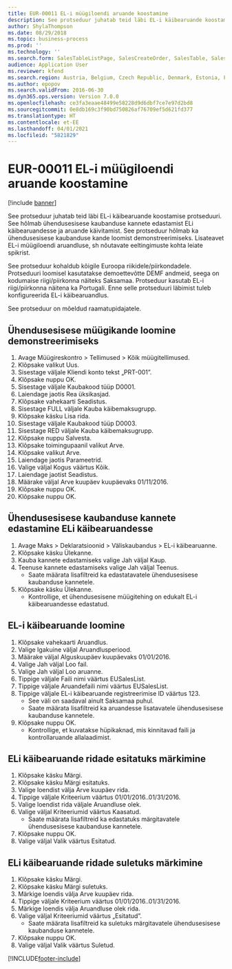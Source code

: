 ```yaml
---
title: EUR-00011 EL-i müügiloendi aruande koostamine
description: See protseduur juhatab teid läbi EL-i käibearuande koostamise protseduuri.
author: ShylaThompson
ms.date: 08/29/2018
ms.topic: business-process
ms.prod: ''
ms.technology: ''
ms.search.form: SalesTableListPage, SalesCreateOrder, SalesTable, SalesEditLines,  EUSalesList, EUSalesListSelection, SysQueryForm, SysLookup
audience: Application User
ms.reviewer: kfend
ms.search.region: Austria, Belgium, Czech Republic, Denmark, Estonia, Finland, France, Germany, Hungary, Ireland, Italy, Latvia, Lithuania, Netherlands, Poland, Spain, Sweden, United Kingdom
ms.author: epopov
ms.search.validFrom: 2016-06-30
ms.dyn365.ops.version: Version 7.0.0
ms.openlocfilehash: ce3fa3eaae48499e58228d9d6dbf7ce7e97d2bd8
ms.sourcegitcommit: 0e8db169c3f90bd750826af76709ef5d621fd377
ms.translationtype: HT
ms.contentlocale: et-EE
ms.lasthandoff: 04/01/2021
ms.locfileid: "5821829"
---
```

# <a name="eur-00011-generate-the-eu-sales-list-report"></a>EUR-00011 EL-i müügiloendi aruande koostamine

[!include [banner](../../includes/banner.md)]

See protseduur juhatab teid läbi EL-i käibearuande koostamise protseduuri. See hõlmab ühendusesisese kaubanduse kannete edastamist ELi käibearuandesse ja aruande käivitamist. See protseduur hõlmab ka ühendusesisese kaubanduse kande loomist demonstreerimiseks. Lisateavet EL-i müügiloendi aruandluse, sh nõutavate eeltingimuste kohta leiate spikrist.

See protseduur kohaldub kõigile Euroopa riikidele/piirkondadele. Protseduuri loomisel kasutatakse demoettevõtte DEMF andmeid, seega on kodumaise riigi/piirkonna näiteks Saksamaa. Protseduur kasutab EL-i riigi/piirkonna näitena ka Portugali. Enne selle protseduuri läbimist tuleb konfigureerida EL-i käibearuandlus.

See protseduur on mõeldud raamatupidajatele.


## <a name="create-an-intra-community-sales-transaction-for-demo-purposes"></a>Ühendusesisese müügikande loomine demonstreerimiseks
1. Avage Müügireskontro > Tellimused > Kõik müügitellimused.
2. Klõpsake valikut Uus.
3. Sisestage väljale Kliendi konto tekst „PRT-001”.
4. Klõpsake nuppu OK.
5. Sisestage väljale Kaubakood tüüp D0001.
6. Laiendage jaotis Rea üksikasjad.
7. Klõpsake vahekaarti Seadistus.
8. Sisestage FULL väljale Kauba käibemaksugrupp.
9. Klõpsake käsku Lisa rida.
10. Sisestage väljale Kaubakood tüüp D0003.
11. Sisestage RED väljale Kauba käibemaksugrupp.
12. Klõpsake nuppu Salvesta.
13. Klõpsake toimingupaanil valikut Arve.
14. Klõpsake valikut Arve.
15. Laiendage jaotis Parameetrid.
16. Valige väljal Kogus väärtus Kõik.
17. Laiendage jaotist Seadistus.
18. Määrake väljal Arve kuupäev kuupäevaks 01/11/2016.
19. Klõpsake nuppu OK.
20. Klõpsake nuppu OK.

## <a name="transfer-intra-community-trade-transactions-to-the-eu-sales-list"></a>Ühendusesisese kaubanduse kannete edastamine ELi käibearuandesse
1. Avage Maks > Deklaratsioonid > Väliskaubandus > EL-i käibearuanne.
2. Klõpsake käsku Ülekanne.
3. Kauba kannete edastamiseks valige Jah väljal Kaup.
4. Teenuse kannete edastamiseks valige Jah väljal Teenus.
    * Saate määrata lisafiltreid ka edastatavatele ühendusesisese kaubanduse kannetele.  
5. Klõpsake käsku Ülekanne.
    * Kontrollige, et ühendusesisene müügitehing on edukalt EL-i käibearuandesse edastatud.  

## <a name="generate-the-eu-sales-list-report"></a>EL-i käibearuande loomine
1. Klõpsake vahekaarti Aruandlus.
2. Valige Igakuine väljal Aruandlusperiood.
3. Määrake väljal Alguskuupäev kuupäevaks 01/01/2016.
4. Valige Jah väljal Loo fail.
5. Valige Jah väljal Loo aruanne.
6. Tippige väljale Faili nimi väärtus EUSalesList.
7. Tippige väljale Aruandefaili nimi väärtus EUSalesList.
8. Tippige väljale EL-i käibearuande registreerimise ID väärtus 123.
    * See väli on saadaval ainult Saksamaa puhul.  
    * Saate määrata lisafiltreid ka aruandesse lisatavatele ühendusesisese kaubanduse kannetele.  
9. Klõpsake nuppu OK.
    * Kontrollige, et kuvatakse hüpikaknad, mis kinnitavad faili ja kontrollaruande allalaadimist.  

## <a name="mark-eu-sales-list-lines-as-reported"></a>ELi käibearuande ridade esitatuks märkimine
1. Klõpsake käsku Märgi.
2. Klõpsake käsku Märgi esitatuks.
3. Valige loendist välja Arve kuupäev rida.
4. Tippige väljale Kriteerium väärtus 01/01/2016..01/31/2016.
5. Valige loendist rida väljale Aruandluse olek.
6. Valige väljal Kriteeriumid väärtus Kaasatud.
    * Saate määrata lisafiltreid ka edastatuks märgitavatele ühendusesisese kaubanduse kannetele.  
7. Klõpsake nuppu OK.
8. Valige väljal Valik väärtus Esitatud.

## <a name="mark-eu-sales-list-lines-as-closed"></a>ELi käibearuande ridade suletuks märkimine
1. Klõpsake käsku Märgi.
2. Klõpsake käsku Märgi suletuks.
3. Märkige loendis välja Arve kuupäev rida.
4. Tippige väljale Kriteerium väärtus 01/01/2016..01/31/2016.
5. Märkige loendis välja Aruandluse olek rida.
6. Valige väljal Kriteeriumid väärtus „Esitatud”.
    * Saate määrata lisafiltreid ka suletuks märgitavatele ühendusesisese kaubanduse kannetele.  
7. Klõpsake nuppu OK.
8. Valige väljal Valik väärtus Suletud.



[!INCLUDE[footer-include](../../../includes/footer-banner.md)]